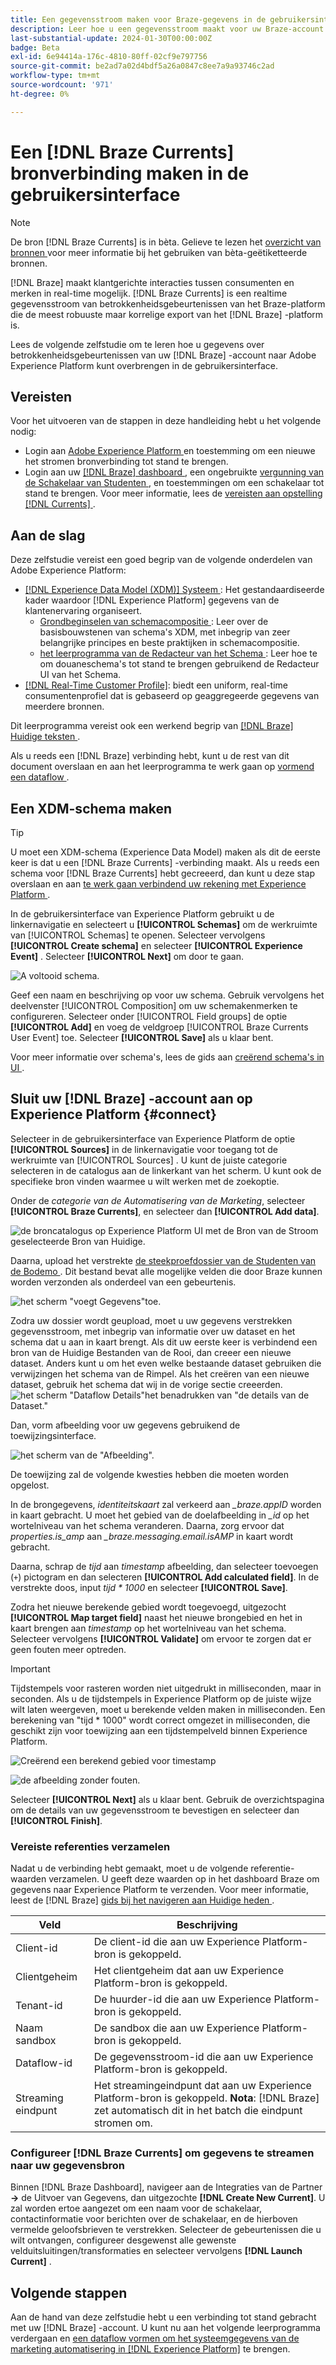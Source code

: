 ```yaml
---
title: Een gegevensstroom maken voor Braze-gegevens in de gebruikersinterface
description: Leer hoe u een gegevensstroom maakt voor uw Braze-account met de gebruikersinterface van Adobe Experience Platform.
last-substantial-update: 2024-01-30T00:00:00Z
badge: Beta
exl-id: 6e94414a-176c-4810-80ff-02cf9e797756
source-git-commit: be2ad7a02d4bdf5a26a0847c8ee7a9a93746c2ad
workflow-type: tm+mt
source-wordcount: '971'
ht-degree: 0%

---
```


# Een [!DNL Braze Currents] bronverbinding maken in de gebruikersinterface

>[!NOTE]
>
>De bron [!DNL Braze Currents] is in bèta. Gelieve te lezen het [ overzicht van bronnen ](../../../../home.md#terms-and-conditions) voor meer informatie bij het gebruiken van bèta-geëtiketteerde bronnen.

[!DNL Braze] maakt klantgerichte interacties tussen consumenten en merken in real-time mogelijk. [!DNL Braze Currents] is een realtime gegevensstroom van betrokkenheidsgebeurtenissen van het Braze-platform die de meest robuuste maar korrelige export van het [!DNL Braze] -platform is.

Lees de volgende zelfstudie om te leren hoe u gegevens over betrokkenheidsgebeurtenissen van uw [!DNL Braze] -account naar Adobe Experience Platform kunt overbrengen in de gebruikersinterface.

## Vereisten

Voor het uitvoeren van de stappen in deze handleiding hebt u het volgende nodig:

* Login aan [ Adobe Experience Platform ](https://platform.adobe.com) en toestemming om een nieuwe het stromen bronverbinding tot stand te brengen.
* Login aan uw [[!DNL Braze]  dashboard ](https://dashboard.braze.com/sign_in), een ongebruikte [ vergunning van de Schakelaar van Studenten ](https://www.braze.com/docs/user_guide/data_and_analytics/braze_currents), en toestemmingen om een schakelaar tot stand te brengen. Voor meer informatie, lees de [ vereisten aan opstelling  [!DNL Currents] ](https://www.braze.com/docs/user_guide/data_and_analytics/braze_currents/setting_up_currents/#requirements).

## Aan de slag

Deze zelfstudie vereist een goed begrip van de volgende onderdelen van Adobe Experience Platform:

* [[!DNL Experience Data Model (XDM)]  Systeem ](../../../../../xdm/home.md): Het gestandaardiseerde kader waardoor [!DNL Experience Platform] gegevens van de klantenervaring organiseert.
   * [ Grondbeginselen van schemacompositie ](../../../../../xdm/schema/composition.md): Leer over de basisbouwstenen van schema&#39;s XDM, met inbegrip van zeer belangrijke principes en beste praktijken in schemacompositie.
   * [ het leerprogramma van de Redacteur van het Schema ](../../../../../xdm/tutorials/create-schema-ui.md): Leer hoe te om douaneschema&#39;s tot stand te brengen gebruikend de Redacteur UI van het Schema.
* [[!DNL Real-Time Customer Profile]](../../../../../profile/home.md): biedt een uniform, real-time consumentenprofiel dat is gebaseerd op geaggregeerde gegevens van meerdere bronnen.

Dit leerprogramma vereist ook een werkend begrip van [[!DNL Braze]  Huidige teksten ](https://www.braze.com/docs/user_guide/data_and_analytics/braze_currents).

Als u reeds een [!DNL Braze] verbinding hebt, kunt u de rest van dit document overslaan en aan het leerprogramma te werk gaan op [ vormend een dataflow ](../../dataflow/marketing-automation.md).

## Een XDM-schema maken

>[!TIP]
>
>U moet een XDM-schema (Experience Data Model) maken als dit de eerste keer is dat u een [!DNL Braze Currents] -verbinding maakt. Als u reeds een schema voor [!DNL Braze Currents] hebt gecreeerd, dan kunt u deze stap overslaan en aan [ te werk gaan verbindend uw rekening met Experience Platform ](#connect).

In de gebruikersinterface van Experience Platform gebruikt u de linkernavigatie en selecteert u **[!UICONTROL Schemas]** om de werkruimte van [!UICONTROL Schemas] te openen. Selecteer vervolgens **[!UICONTROL Create schema]** en selecteer **[!UICONTROL Experience Event]** . Selecteer **[!UICONTROL Next]** om door te gaan.

![ A voltooid schema.](../../../../images/tutorials/create/braze/schema.png)

Geef een naam en beschrijving op voor uw schema. Gebruik vervolgens het deelvenster [!UICONTROL Composition] om uw schemakenmerken te configureren. Selecteer onder [!UICONTROL Field groups] de optie **[!UICONTROL Add]** en voeg de veldgroep [!UICONTROL Braze Currents User Event] toe. Selecteer **[!UICONTROL Save]** als u klaar bent.

Voor meer informatie over schema&#39;s, lees de gids aan [ creërend schema&#39;s in UI ](../../../../../xdm/tutorials/create-schema-ui.md).

## Sluit uw [!DNL Braze] -account aan op Experience Platform {#connect}

Selecteer in de gebruikersinterface van Experience Platform de optie **[!UICONTROL Sources]** in de linkernavigatie voor toegang tot de werkruimte van [!UICONTROL Sources] . U kunt de juiste categorie selecteren in de catalogus aan de linkerkant van het scherm. U kunt ook de specifieke bron vinden waarmee u wilt werken met de zoekoptie.

Onder de *categorie van de Automatisering van de Marketing*, selecteer **[!UICONTROL Braze Currents]**, en selecteer dan **[!UICONTROL Add data]**.

![ de broncatalogus op Experience Platform UI met de Bron van de Stroom geselecteerde Bron van Huidige.](../../../../images/tutorials/create/braze/catalog.png)

Daarna, upload het verstrekte [ de steekproefdossier van de Studenten van de Bodemo ](https://github.com/Appboy/currents-examples/blob/master/sample-data/Adobe/adobe_examples.json). Dit bestand bevat alle mogelijke velden die door Braze kunnen worden verzonden als onderdeel van een gebeurtenis.

![ het scherm &quot;voegt Gegevens&quot;toe.](../../../../images/tutorials/create/braze/select-data.png)

Zodra uw dossier wordt geupload, moet u uw gegevens verstrekken gegevensstroom, met inbegrip van informatie over uw dataset en het schema dat u aan in kaart brengt.  Als dit uw eerste keer is verbindend een bron van de Huidige Bestanden van de Rooi, dan creeer een nieuwe dataset.  Anders kunt u om het even welke bestaande dataset gebruiken die verwijzingen het schema van de Rimpel.  Als het creëren van een nieuwe dataset, gebruik het schema dat wij in de vorige sectie creeerden.
![ het scherm &quot;Dataflow Details&quot;het benadrukken van &quot;de details van de Dataset.&quot;](../../../../images/tutorials/create/braze/dataflow-detail.png)

Dan, vorm afbeelding voor uw gegevens gebruikend de toewijzingsinterface.

![ het scherm van de &quot;Afbeelding&quot;.](../../../../images/tutorials/create/braze/mapping_errors.png)

De toewijzing zal de volgende kwesties hebben die moeten worden opgelost.

In de brongegevens, *identiteitskaart* zal verkeerd aan *_braze.appID* worden in kaart gebracht. U moet het gebied van de doelafbeelding in *_id* op het wortelniveau van het schema veranderen. Daarna, zorg ervoor dat *properties.is_amp* aan *_braze.messaging.email.isAMP* in kaart wordt gebracht.

Daarna, schrap de *tijd* aan *timestamp* afbeelding, dan selecteer toevoegen (`+`) pictogram en dan selecteren **[!UICONTROL Add calculated field]**. In de verstrekte doos, input *tijd \* 1000* en selecteer **[!UICONTROL Save]**.

Zodra het nieuwe berekende gebied wordt toegevoegd, uitgezocht **[!UICONTROL Map target field]** naast het nieuwe brongebied en het in kaart brengen aan *timestamp* op het wortelniveau van het schema. Selecteer vervolgens **[!UICONTROL Validate]** om ervoor te zorgen dat er geen fouten meer optreden.

>[!IMPORTANT]
>
>Tijdstempels voor rasteren worden niet uitgedrukt in milliseconden, maar in seconden. Als u de tijdstempels in Experience Platform op de juiste wijze wilt laten weergeven, moet u berekende velden maken in milliseconden. Een berekening van &quot;tijd * 1000&quot; wordt correct omgezet in milliseconden, die geschikt zijn voor toewijzing aan een tijdstempelveld binnen Experience Platform.
>
>![ Creërend een berekend gebied voor timestamp ](../../../../images/tutorials/create/braze/create-calculated-field.png)

![ de afbeelding zonder fouten.](../../../../images/tutorials/create/braze/completed_mapping.png)

Selecteer **[!UICONTROL Next]** als u klaar bent. Gebruik de overzichtspagina om de details van uw gegevensstroom te bevestigen en selecteer dan **[!UICONTROL Finish]**.

### Vereiste referenties verzamelen

Nadat u de verbinding hebt gemaakt, moet u de volgende referentie-waarden verzamelen. U geeft deze waarden op in het dashboard Braze om gegevens naar Experience Platform te verzenden. Voor meer informatie, leest de [!DNL Braze] [ gids bij het navigeren aan Huidige heden ](https://www.braze.com/docs/user_guide/data_and_analytics/braze_currents/setting_up_currents/#step-2-navigate-to-currents).

| Veld | Beschrijving |
| --- | --- |
| Client-id | De client-id die aan uw Experience Platform-bron is gekoppeld. |
| Clientgeheim | Het clientgeheim dat aan uw Experience Platform-bron is gekoppeld. |
| Tenant-id | De huurder-id die aan uw Experience Platform-bron is gekoppeld. |
| Naam sandbox | De sandbox die aan uw Experience Platform-bron is gekoppeld. |
| Dataflow-id | De gegevensstroom-id die aan uw Experience Platform-bron is gekoppeld. |
| Streaming eindpunt | Het streamingeindpunt dat aan uw Experience Platform-bron is gekoppeld. **Nota**: [!DNL Braze] zet automatisch dit in het batch die eindpunt stromen om. |

### Configureer [!DNL Braze Currents] om gegevens te streamen naar uw gegevensbron

Binnen [!DNL Braze Dashboard], navigeer aan de Integraties van de Partner **->** de Uitvoer van Gegevens, dan uitgezochte **[!DNL Create New Current]**. U zal worden ertoe aangezet om een naam voor de schakelaar, contactinformatie voor berichten over de schakelaar, en de hierboven vermelde geloofsbrieven te verstrekken. Selecteer de gebeurtenissen die u wilt ontvangen, configureer desgewenst alle gewenste velduitsluitingen/transformaties en selecteer vervolgens **[!DNL Launch Current]** .

## Volgende stappen

Aan de hand van deze zelfstudie hebt u een verbinding tot stand gebracht met uw [!DNL Braze] -account. U kunt nu aan het volgende leerprogramma verdergaan en [ een dataflow vormen om het systeemgegevens van de marketing automatisering in  [!DNL Experience Platform]](../../dataflow/marketing-automation.md) te brengen.
